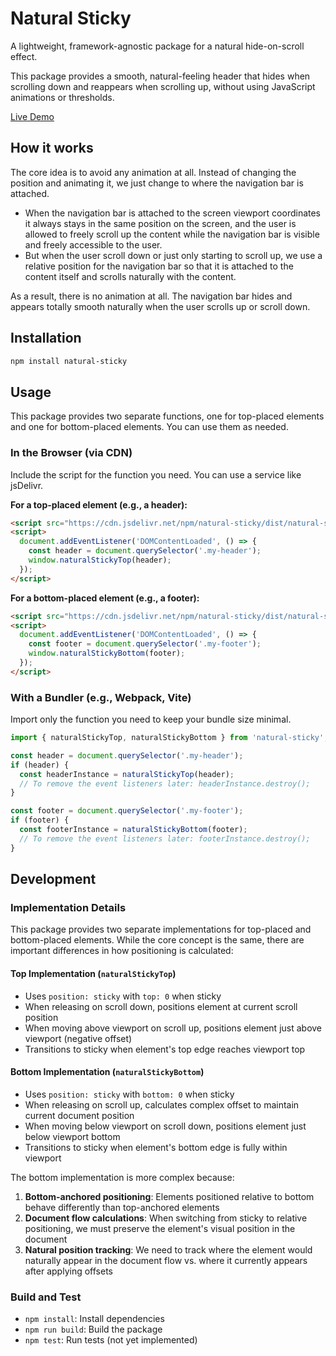 # Natural Sticky

A lightweight, framework-agnostic package for a natural hide-on-scroll effect.

This package provides a smooth, natural-feeling header that hides when scrolling down and reappears when scrolling up, without using JavaScript animations or thresholds.

[Live Demo](https://github.kadykov.com/natural-sticky/demo/)

## How it works

The core idea is to avoid any animation at all. Instead of changing the position and animating it, we just change to where the navigation bar is attached.

- When the navigation bar is attached to the screen viewport coordinates it always stays in the same position on the screen, and the user is allowed to freely scroll up the content while the navigation bar is visible and freely accessible to the user.
- But when the user scroll down or just only starting to scroll up, we use a relative position for the navigation bar so that it is attached to the content itself and scrolls naturally with the content.

As a result, there is no animation at all. The navigation bar hides and appears totally smooth naturally when the user scrolls up or scroll down.

## Installation

```bash
npm install natural-sticky
```

## Usage

This package provides two separate functions, one for top-placed elements and one for bottom-placed elements. You can use them as needed.

### In the Browser (via CDN)

Include the script for the function you need. You can use a service like jsDelivr.

**For a top-placed element (e.g., a header):**
```html
<script src="https://cdn.jsdelivr.net/npm/natural-sticky/dist/natural-sticky.top.min.js"></script>
<script>
  document.addEventListener('DOMContentLoaded', () => {
    const header = document.querySelector('.my-header');
    window.naturalStickyTop(header);
  });
</script>
```

**For a bottom-placed element (e.g., a footer):**
```html
<script src="https://cdn.jsdelivr.net/npm/natural-sticky/dist/natural-sticky.bottom.min.js"></script>
<script>
  document.addEventListener('DOMContentLoaded', () => {
    const footer = document.querySelector('.my-footer');
    window.naturalStickyBottom(footer);
  });
</script>
```

### With a Bundler (e.g., Webpack, Vite)

Import only the function you need to keep your bundle size minimal.

```javascript
import { naturalStickyTop, naturalStickyBottom } from 'natural-sticky';

const header = document.querySelector('.my-header');
if (header) {
  const headerInstance = naturalStickyTop(header);
  // To remove the event listeners later: headerInstance.destroy();
}

const footer = document.querySelector('.my-footer');
if (footer) {
  const footerInstance = naturalStickyBottom(footer);
  // To remove the event listeners later: footerInstance.destroy();
}
```

## Development

### Implementation Details

This package provides two separate implementations for top-placed and bottom-placed elements. While the core concept is the same, there are important differences in how positioning is calculated:

#### Top Implementation (`naturalStickyTop`)
- Uses `position: sticky` with `top: 0` when sticky
- When releasing on scroll down, positions element at current scroll position
- When moving above viewport on scroll up, positions element just above viewport (negative offset)
- Transitions to sticky when element's top edge reaches viewport top

#### Bottom Implementation (`naturalStickyBottom`) 
- Uses `position: sticky` with `bottom: 0` when sticky
- When releasing on scroll up, calculates complex offset to maintain current document position
- When moving below viewport on scroll down, positions element just below viewport bottom
- Transitions to sticky when element's bottom edge is fully within viewport

The bottom implementation is more complex because:
1. **Bottom-anchored positioning**: Elements positioned relative to bottom behave differently than top-anchored elements
2. **Document flow calculations**: When switching from sticky to relative positioning, we must preserve the element's visual position in the document
3. **Natural position tracking**: We need to track where the element would naturally appear in the document flow vs. where it currently appears after applying offsets

### Build and Test

- `npm install`: Install dependencies
- `npm run build`: Build the package
- `npm test`: Run tests (not yet implemented)
